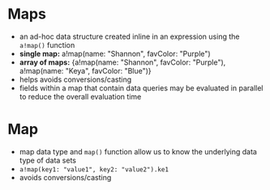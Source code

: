 # Maps
-  an ad-hoc data structure created inline in an expression using the `a!map()` function
- **single map:** a!map(name: "Shannon", favColor: "Purple")
- **array of maps:** {a!map(name: "Shannon", favColor: "Purple"), a!map(name: "Keya", favColor: "Blue")}
- helps avoids conversions/casting
- fields within a map that contain data queries may be evaluated in parallel to reduce the overall evaluation time


# Map
- map data type and `map()` function allow us to know the underlying data type of data sets
- `a!map(key1: "value1", key2: "value2").ke1`
- avoids conversions/casting
